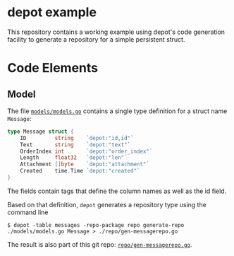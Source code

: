 # depot example

This repository contains a working example using depot's code generation facility
to generate a repository for a simple persistent struct.

# Code Elements
## Model

The file [`models/models.go`](./models/models.go) contains a single type definition
for a struct name `Message`:

```go
type Message struct {
    ID         string    `depot:"id,id"`
    Text       string    `depot:"text"`
    OrderIndex int       `depot:"order_index"`
    Length     float32   `depot:"len"`
    Attachment []byte    `depot:"attachment"`
    Created    time.Time `depot:"created"`
}
```

The fields contain tags that define the column names as well as the id field.

Based on that definition, `depot` generates a repository type using the command
line

```
$ depot -table messages -repo-package repo generate-repo ./models/models.go Message > ./repo/gen-messagerepo.go
```

The result is also part of this git repo: [`repo/gen-messagerepo.go`](./repo/gen-messagerepo.go).